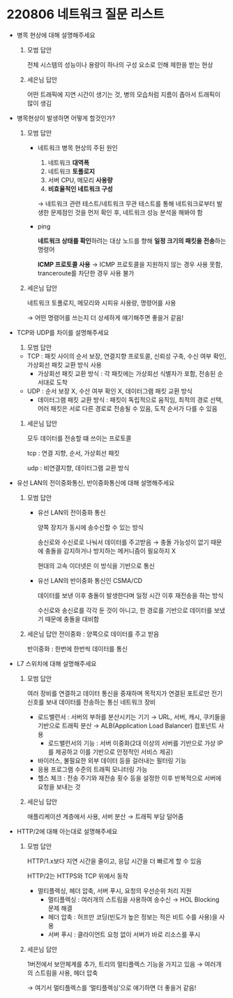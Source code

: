 # 220806 네트워크 질문 리스트

- 병목 현상에 대해 설명해주세요
    1. 모범 답안
        
        전체 시스템의 성능이나 용량이 하나의 구성 요소로 인해 제한을 받는 현상
        
    2. 세은님 답안
        
        어떤 트래픽에 지연 시간이 생기는 것, 병의 모습처럼 지름이 좁아서 트래픽이 많이 생김
        
- 병목현상이 발생하면 어떻게 할것인가?
    1. 모범 답안
        - 네트워크 병목 현상의 주된 원인
            1. 네트워크 **대역폭**
            2. 네트워크 **토폴로지**
            3. 서버 CPU, 메모리 **사용량**
            4. **비효율적인 네트워크 구성**
            
            → 네트워크 관련 테스트/네트워크 무관 테스트를 통해 네트워크로부터 발생한 문제점인 것을 먼저 확인 후, 네트워크 성능 분석을 해봐야 함
            
        - ping
            
            **네트워크 상태를 확인**하려는 대상 노드를 향해 **일정 크기의 패킷을 전송**하는 명령어
            
            **ICMP 프로토콜 사용** → ICMP 프로토콜을 지원하지 않는 경우 사용 못함, tranceroute를 차단한 경우 사용 불가
            
    2. 세은님 답안 
        
        네트워크 토폴로지, 메모리와 시피유 사용량, 명령어를 사용
        
        → 어떤 명령어를 쓰는지 더 상세하게 얘기해주면 좋을거 같음!
        
- TCP와 UDP를 차이를 설명해주세요
    1. 모범 답안
    - TCP : 패킷 사이의 순서 보장, 연결지향 프로토콜, 신뢰성 구축, 수신 여부 확인, 가상회선 패킷 교환 방식 사용
        - 가상회선 패킷 교환 방식 : 각 패킷에는 가상회선 식별자가 포함, 전송된 순서대로 도착
    - UDP : 순서 보장 X, 수산 여부 확인 X, 데이터그램 패킷 교환 방식
        - 데이터그램 패킷 교환 방식 : 패킷이 독립적으로 움직임, 최적의 경로 선택, 어러 패킷은 서로 다른 경로로 전송될 수 있음, 도착 순서가 다를 수 있음
    1. 세은님 답안
        
        모두 데이터를 전송할 떄 쓰이는 프로토콜
        
        tcp : 연결 지향, 순서, 가상회선 패킷
        
        udp : 비연결지향, 데이터그램 교환 방식
        
- 유선 LAN의 전이중화통신, 반이중화통신에 대해 설명해주세요
    1. 모범 답안
        - 유선 LAN의 전이중화 통신
            
            양쪽 장치가 동시에 송수신할 수 있는 방식
            
            송신로와 수신로로 나눠서 데이터를 주고받음 → 충돌 가능성이 없기 때문에 충돌을 감지하거나 방지하는 메커니즘이 필요하지 X
            
            현대의 고속 이더넷은 이 방식을 기반으로 통신
            
        - 유선 LAN의 반이중화 통신인 CSMA/CD
            
            데이터를 보낸 이후 충돌이 발생한다며 일정 시간 이후 재전송을 하는 방식
            
            수신로와 송신로를 각각 둔 것이 아니고, 한 경로를 기반으로 데이터를 보냈기 때문에 충돌을 대비함
            
    2. 세은님 답안
    전이중화 : 양쪽으로 데이터를 주고 받음
        
        반이중화 : 한번에 한번씩 데이터를 통신
        
- L7 스위치에 대해 설명해주세요
    1. 모범 답안
        
        여러 장비를 연결하고 데이터 통신을 중재하며 목적지가 연결된 포트로만 전기 신호를 보내 데이터를 전송하는 통신 네트워크 장비
        
        - 로드밸런서 : 서버의 부하를 분산시키는 기기 → URL, 서버, 캐시, 쿠키들을 기반으로 트래픽 분산 → ALB(Application Load Balancer) 컴포넌트 사용
            - 로드밸런서의 기능 : 서버 이중화(2대 이상의 서버를 기반으로 가상 IP를 제공하고 이를 기반으로 안정적인 서비스 제공)
        - 바이러스, 불필요한 외부 데이터 등을 걸러내는 필터링 기능
        - 응용 프로그램 수준의 트래픽 모니터링 가능
        - 헬스 체크 : 전송 주기와 재전송 횟수 등을 설정한 이후 반복적으로 서버에 요청을 보내는 것
    2. 세은님 답안 
        
        애플리케이션 계층에서 사용, 서버 분산 → 트래픽 부담 덜어줌
        
- HTTP/2에 대해 아는대로 설명해주세요
    1. 모범 답안
        
        HTTP/1.x보다 지연 시간을 줄이고, 응답 시간을 더 빠르게 할 수 있음
        
        HTTP/2는 HTTPS와 TCP 위에서 동작
        
        - 멀티플렉싱, 헤더 압축, 서버 푸시, 요청의 우선순위 처리 지원
            - 멀티플렉싱 : 여러개의 스트림을 사용하여 송수신 → HOL Blocking 문제 해결
            - 헤더 압축 : 허프만 코딩(빈도가 높은 정보는 적은 비트 수를 사용)을 사용
            - 서버 푸시 : 클라이언트 요청 없이 서버가 바로 리소스를 푸시
    2. 세은님 답안 
        
        1버전에서 보안체계를 추가, 트리의 멀티플렉스 기능을 가지고 있음 → 여러개의 스트림을 사용, 헤더 압축
        
        → 여기서 멀티플렉스를 ‘멀티플렉싱’으로 얘기하면 더 좋을거 같음!